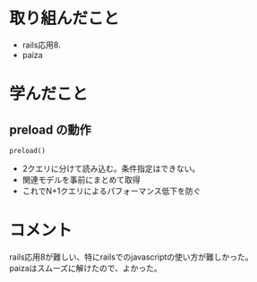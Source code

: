 # 取り組んだこと
- rails応用8. 
- paiza

# 学んだこと
## preload の動作
```preload()```
- 2クエリに分けて読み込む。条件指定はできない。
- 関連モデルを事前にまとめて取得
- これでN+1クエリによるパフォーマンス低下を防ぐ

# コメント
rails応用8が難しい、特にrailsでのjavascriptの使い方が難しかった。  
paizaはスムーズに解けたので、よかった。